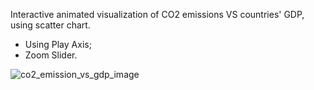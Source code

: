 Interactive animated visualization of CO2 emissions VS countries' GDP, using scatter chart.

- Using Play Axis;
- Zoom Slider.

![co2_emission_vs_gdp_image](https://github.com/user-attachments/assets/5cb76f01-6253-4e1c-bf31-08d0f0ecc56a)
